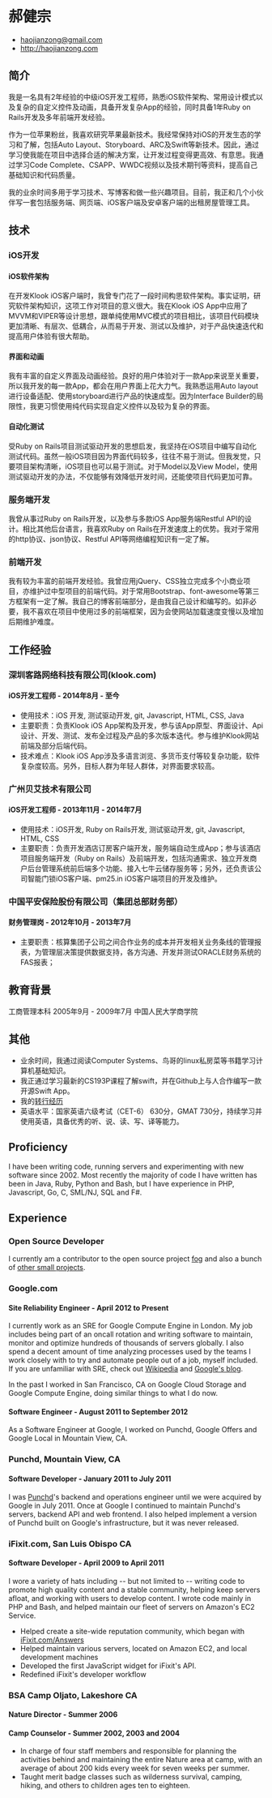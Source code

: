 # 郝健宗

 * <haojianzong@gmail.com>
 * <http://haojianzong.com>

## 简介

我是一名具有2年经验的中级iOS开发工程师，熟悉iOS软件架构、常用设计模式以及复杂的自定义控件及动画，具备开发复杂App的经验，同时具备1年Ruby
on Rails开发及多年前端开发经验。

作为一位苹果粉丝，我喜欢研究苹果最新技术。我经常保持对iOS的开发生态的学习和了解，包括Auto Layout、Storyboard、ARC及Swift等新技术。因此，通过学习使我能在项目中选择合适的解决方案，让开发过程变得更高效、有意思。我通过学习Code Complete、CSAPP、WWDC视频以及技术期刊等资料，提高自己基础知识和代码质量。

我的业余时间多用于学习技术、写博客和做一些兴趣项目。目前，我正和几个小伙伴写一套包括服务端、网页端、iOS客户端及安卓客户端的出租房屋管理工具。

## 技术

### iOS开发

#### iOS软件架构

在开发Klook iOS客户端时，我曾专门花了一段时间构思软件架构。事实证明，研究软件架构知识，这项工作对项目的意义很大。我在Klook iOS App中应用了MVVM和VIPER等设计思想，跟单纯使用MVC模式的项目相比，该项目代码模块更加清晰、有层次、低耦合，从而易于开发、测试以及维护，对于产品快速迭代和提高用户体验有很大帮助。

#### 界面和动画

我有丰富的自定义界面及动画经验。良好的用户体验对于一款App来说至关重要，所以我开发的每一款App，都会在用户界面上花大力气。我熟悉运用Auto layout进行设备适配、使用storyboard进行产品的快速成型。因为Interface Builder的局限性，我更习惯使用纯代码实现自定义控件以及较为复杂的界面。

#### 自动化测试

受Ruby on Rails项目测试驱动开发的思想启发，我坚持在iOS项目中编写自动化测试代码。虽然一般iOS项目因为界面代码较多，往往不易于测试。但我发觉，只要项目架构清晰，iOS项目也可以易于测试。对于Model以及View Model，使用测试驱动开发的办法，不仅能够有效降低开发时间，还能使项目代码更加可靠。

### 服务端开发

我曾从事过Ruby on Rails开发，以及参与多款iOS App服务端Restful API的设计。相比其他后台语言，我喜欢Ruby on Rails在开发速度上的优势。我对于常用的http协议、json协议、Restful API等网络编程知识有一定了解。

### 前端开发

我有较为丰富的前端开发经验。我曾应用jQuery、CSS独立完成多个小商业项目，亦维护过中型项目的前端代码。对于常用Bootstrap、font-awesome等第三方框架有一定了解。我自己的博客前端部分，是由我自己设计和编写的。如非必要，我不喜欢在项目中使用过多的前端框架，因为会使网站加载速度变慢以及增加后期维护难度。

## 工作经验

### 深圳客路网络科技有限公司(klook.com)

#### iOS开发工程师 - 2014年8月 - 至今

 * 使用技术：iOS 开发, 测试驱动开发, git, Javascript, HTML, CSS, Java
 * 主要职责：负责Klook iOS App架构及开发，参与该App原型、界面设计、Api设计、开发、测试、发布全过程及产品的多次版本迭代。参与维护Klook网站前端及部分后端代码。
 * 技术难点：Klook iOS App涉及多语言浏览、多货币支付等较复杂功能，软件复杂度较高。另外，目标人群为年轻人群体，对界面要求较高。

### 广州贝艾技术有限公司 

#### iOS开发工程师 - 2013年11月 - 2014年7月

 * 使用技术：iOS开发, Ruby on Rails开发, 测试驱动开发, git, Javascript, HTML, CSS
 * 主要职责：负责开发酒店订房客户端开发，服务端自动生成App；参与该酒店项目服务端开发（Ruby on Rails）及前端开发，包括沟通需求、独立开发商户后台管理系统前后端多个功能、接入七牛云储存服务等；另外，还负责该公司智能门锁iOS客户端、pm25.in iOS客户端项目的开发及维护。

### 中国平安保险股份有限公司（集团总部财务部）

#### 财务管理岗 - 2012年10月 - 2013年7月

 * 主要职责：核算集团子公司之间合作业务的成本并开发相关业务条线的管理报表，为管理层决策提供数据支持，各方沟通、开发并测试ORACLE财务系统的FAS报表； 

## 教育背景

工商管理本科
2005年9月 - 2009年7月
中国人民大学商学院

## 其他

 * 业余时间，我通过阅读Computer Systems、鸟哥的linux私房菜等书籍学习计算机基础知识。
 * 我正通过学习最新的CS193P课程了解swift，并在Github上与人合作编写一款开源Swift App。
 * 我的[转行经历](http://qr.ae/GzYwd)
 * 英语水平：国家英语六级考试（CET-6） 630分，GMAT 730分，持续学习并使用英语，具备优秀的听、说、读、写、译等能力。

## Proficiency

I have been writing code, running servers and experimenting with new software since 2002. Most recently the majority of code I have written has been in Java, Ruby, Python and Bash, but I have experience in PHP, Javascript, Go, C, SML/NJ, SQL and F#.

## Experience

### Open Source Developer

I currently am a contributor to the open source project [fog](http://fog.io) and also a bunch of [other small projects](https://icco.github.io/).

### Google.com

#### Site Reliability Engineer - April 2012 to Present

I currently work as an SRE for Google Compute Engine in London. My job includes being part of an oncall rotation and writing software to maintain, monitor and optimize hundreds of thousands of servers globally. I also spend a decent amount of time analyzing processes used by the teams I work closely with to try and automate people out of a job, myself included. If you are unfamiliar with SRE, check out [Wikipedia](https://en.wikipedia.org/wiki/Reliability_engineering) and [Google's blog](http://googleforstudents.blogspot.com/2012/06/site-reliability-engineers-worlds-most.html).

In the past I worked in San Francisco, CA on Google Cloud Storage and Google Compute Engine, doing similar things to what I do now.

#### Software Engineer - August 2011 to September 2012

As a Software Engineer at Google, I worked on Punchd, Google Offers and Google Local in Mountain View, CA.

### Punchd, Mountain View, CA

#### Software Developer - January 2011 to July 2011

I was [Punchd](http://getpunchd.com)'s backend and operations engineer until we were acquired by Google in July 2011. Once at Google I continued to maintain Punchd's servers, backend API and web frontend. I also helped implement a version of Punchd built on Google's infrastructure, but it was never released.

### iFixit.com, San Luis Obispo CA

#### Software Developer - April 2009 to April 2011

I wore a variety of hats including -- but not limited to -- writing code to promote high quality content and a stable community, helping keep servers afloat, and working with users to develop content. I wrote code mainly in PHP and Bash, and helped maintain our fleet of servers on Amazon's EC2 Service. 

 * Helped create a site-wide reputation community, which began with [iFixit.com/Answers](http://ifixit.com/Answers)
 * Helped maintain various servers, located on Amazon EC2, and local development machines
 * Developed the first JavaScript widget for iFixit's API.
 * Redefined iFixit's developer workflow

<!--
### Adobe Systems Incorporated, San Francisco CA

#### Dreamweaver Quality Engineering Intern - Summer 2007 and 2008

 * Tested both daily builds and released versions of Dreamweaver against various operating systems - including Mac OSX 10.4, Mac OSX 10.5, Windows Vista, and Windows XP.
 * Helped maintain the Server Matrix, Bug-base, and test a new test case application
 * Helped develop and test the Web Widgets Feature for Dreamweaver CS4, which won the "Dreamweaver Community Feature of the Year" award in 2008.
-->

### BSA Camp Oljato, Lakeshore CA

#### Nature Director - Summer 2006
#### Camp Counselor - Summer 2002, 2003 and 2004

 * In charge of four staff members and responsible for planning the activities behind and maintaining the entire Nature area at camp, with an average of about 200 kids every week for seven weeks per summer.
 * Taught merit badge classes such as wilderness survival, camping, hiking, and others to children ages ten to eighteen.

